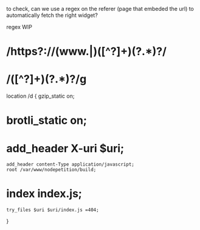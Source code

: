 to check, can we use a regex on the referer (page that embeded the url) to automatically fetch the right widget?

regex WIP

# /https?:\/\/(www.|)([^\?]+)(\?.\*)?/

# /([^\?]+)(\?.\*)?/g

location /d {
gzip_static on;

# brotli_static on;

# add_header X-uri $uri;

    add_header content-Type application/javascript;
    root /var/www/nodepetition/build;

# index index.js;

    try_files $uri $uri/index.js =404;

}
